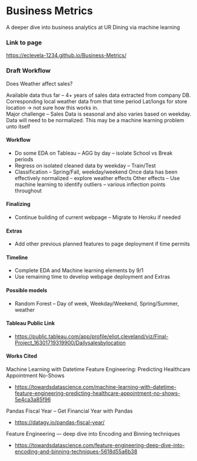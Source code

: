 # Business Metrics
A deeper dive into business analytics at UR Dining via machine learning

### Link to page
https://eclevela-1234.github.io/Business-Metrics/

### Draft Workflow
Does Weather affect sales?

Available data thus far – 
4+ years of sales data extracted from company DB.
Corresponding local weather data from that time period
Lat/longs for store location -> not sure how this works in.  
Major challenge – Sales Data is seasonal and also varies based on weekday. Data will need to be normalized. This may be a machine learning problem unto itself 
#### Workflow
-	Do some EDA on Tableau – AGG by day – isolate School vs Break periods
-	Regress on isolated cleaned data by weekday – Train/Test
-	Classification – Spring/Fall, weekday/weekend
Once data has been effectively normalized – explore weather effects 
Other effects – Use machine learning to identify outliers – various inflection points throughout
#### Finalizing
-	Continue building of current webpage – Migrate to Heroku if needed
#### Extras
-	Add other previous planned features to page deployment if time permits 
#### Timeline
-	Complete EDA and Machine learning elements by 9/1
-	Use remaining time to develop webpage deployment and Extras
#### Possible models
-	Random Forest – Day of week, Weekday/Weekend, Spring/Summer, weather
#### Tableau Public Link
- https://public.tableau.com/app/profile/eliot.cleveland/viz/Final-Project_16301719319900/Dailysalesbylocation

#### Works Cited
Machine Learning with Datetime Feature Engineering: Predicting Healthcare Appointment No-Shows
- https://towardsdatascience.com/machine-learning-with-datetime-feature-engineering-predicting-healthcare-appointment-no-shows-5e4ca3a85f96 

Pandas Fiscal Year – Get Financial Year with Pandas
- https://datagy.io/pandas-fiscal-year/

Feature Engineering — deep dive into Encoding and Binning techniques
- https://towardsdatascience.com/feature-engineering-deep-dive-into-encoding-and-binning-techniques-5618d55a6b38
